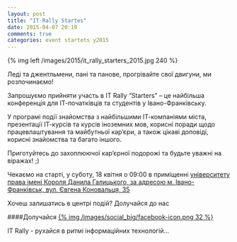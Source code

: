 ```yaml
---
layout: post
title: "IT Rally Startes"
date: 2015-04-07 20:19
comments: true
categories: event startets y2015
---
```

{% img left /images/2015/it_rally_starters_2015.jpg 240 %}

Леді та джентльмени, пані та панове, прогрівайте свої двигуни, ми розпочинаємо!

Запрошуємо прийняти участь в IT Rally “Starters” – це найбільша конференція для ІТ-початківців та студентів у Івано-Франківську. 

У програмі події знайомства з найбільшими ІТ-компаніями міста, презентації ІТ-курсів та курсів іноземних мов, корисні поради щодо працевлаштування та майбутньої кар’єри, а також цікаві доповіді, корисні знайомства та багато іншого. 

Приготуйтесь до захоплюючої кар’єрної подорожі та будьте уважні на віражах! ;)

Чекаємо на старті, у суботу, 18 квітня о 09:00 в приміщенні [університету права імені Короля Данила Галицького, за адресою м. Івано-Франківськ, вул. Євгена Коновальця, 35](https://www.facebook.com/IvFrUniversityLaw)

Хочеш залишатись в центрі подій? Долучайся до нас

####Долучайся
[{% img /images/social_big/facebook-icon.png 32 %}](https://www.facebook.com/events/920178718002199/)

IT Rally - рухайся в ритмі інформаційних технологій...

<div style="clear: both"></div>